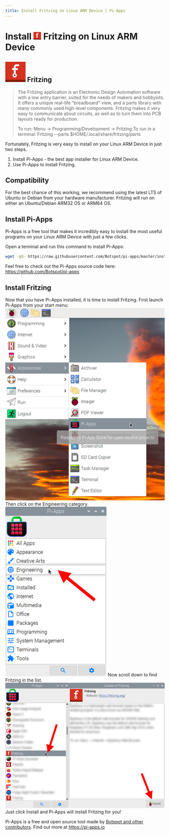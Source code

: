 ```yaml
---
title: Install Fritzing on Linux ARM Device | Pi-Apps
---
```

<div class="simple-install-content content">

# Install <img src="/img/app-icons/Fritzing/icon-64.png" height=24> Fritzing on Linux ARM Device

## <img src="/img/app-icons/Fritzing/icon-64.png"> Fritzing
> The Fritzing application is an Electronic Design Automation software with a low entry barrier, suited for the needs of makers and hobbyists.
> It offers a unique real-life "breadboard" view, and a parts library with many commonly used high-level components. Fritzing makes it very easy to communicate about circuits, as well as to turn them into PCB layouts ready for production. 
> 
> To run: Menu -> Programming/Development -> Fritzing
> To run in a terminal: Fritzing --parts $HOME/.local/share/fritzing/parts

Fortunately, Fritzing is very easy to install on your Linux ARM Device in just two steps.
1. Install Pi-Apps - the best app installer for Linux ARM Device.
2. Use Pi-Apps to install Fritzing.
</div>
<div class="simple-install-content content">

## Compatibility
For the best chance of this working, we recommend using the latest LTS of Ubuntu or Debian from your hardware manufacturer.
Fritzing will run on either an Ubuntu/Debian ARM32 OS or ARM64 OS.
</div>
<div class="simple-install-content content">

## Install Pi-Apps

Pi-Apps is a free tool that makes it incredibly easy to install the most useful programs on your Linux ARM Device with just a few clicks.

Open a terminal and run this command to install Pi-Apps:
```bash
wget -qO- https://raw.githubusercontent.com/Botspot/pi-apps/master/install | bash
```
Feel free to check out the Pi-Apps source code here: https://github.com/Botspot/pi-apps
</div>
<div class="simple-install-content content">

## Install Fritzing

Now that you have Pi-Apps installed, it is time to install Fritzing.
First launch Pi-Apps from your start menu:
<img src="/img/start-menu.png">
Then click on the Engineering category.
<img src="/img/category-selections/Engineering.png">
Now scroll down to find Fritzing in the list.
<img src="/img/app-icons/Fritzing/app-selection.png">
Just click Install and Pi-Apps will install Fritzing for you!
</div>
<div class="simple-install-content content">

Pi-Apps is a free and open source tool made by [Botspot and other contributors](/about/#contributors). Find out more at https://pi-apps.io
</div>
